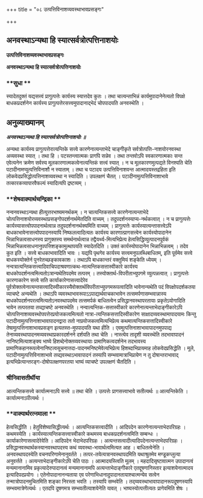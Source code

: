 +++
title = "०८ उत्पत्तिविनाशव्यवस्थाभावप्रसङ्गः"

+++


## अनवस्थाऽन्यथा हि स्यात्सर्वत्रोत्पत्तिनाशयोः

**उत्पत्तिविनाशव्यवस्थाभावप्रसङ्गः**

**अनवस्थाऽन्यथा हि स्यात्सर्वत्रोत्पत्तिनाशयोः**

### **सुधा **

स्यादेतदुक्तं यद्यसत्त्वं प्रागुत्पत्तेः कार्यस्य स्यात्तदेव कुतः । तथा चात्यन्ताभिन्नं कार्यमुपादानेनेत्यतो विपक्षे बाधकप्रदर्शनेन कार्यस्य प्रागुत्पत्तेरसत्त्वमुपादानाद्भेदं चोपपादयति अनवस्थेति ।

## **अनुव्याख्यानम्**

***अनवस्थाऽन्यथा हि स्यात्सर्वत्रोत्पत्तिनाशयोः ॥***

अन्यथा कार्यस्य प्रागुत्पत्तेरात्यन्तिके सत्त्वे कारणेनात्यन्ताभेदे चाङ्गीकृते सर्वत्रोत्पत्ति-नाशयोरनवस्था अव्यवस्था स्यात् । तथा हि । पटस्तन्त्वात्मकः प्रागपि सन्नेव । तथा तन्तवोऽपि स्वकारणात्मकाः सन्त एवेत्यनेन क्रमेण सर्वस्य मूलकारणात्मकत्वेनात्यन्तिकं सत्त्वं स्यात् । न च मूलकारणमुत्पद्यते विनश्यति चेति पटादीनामप्युत्पत्तिविनाशौ न स्याताम् । तथा च पटादय उत्पत्तिविनाशवन्त आत्मादयस्तद्रहिता इति लोकवेदप्रसिद्धोत्पत्तिनाशव्यवस्था न स्यादिति । उपलक्षणं चैतत् । पटादीनामुत्पत्तिविनाशाभावे तत्कारकव्यापारवैफल्यं स्यादित्यपि द्रष्टव्यम् ।

### **शेषवाक्यार्थचन्द्रिका **

नन्वनवस्थाऽन्यथा हीत्युत्तरभाष्यमनर्थकम् । न चात्यन्तिकसत्त्वे कारणेनात्यन्ताभेदे चोत्पत्तिनाशयोरव्यवस्थाप्रसङ्गोपदर्शनार्थमेतदिति वाच्यम् । तदुपदर्शनस्याप्य-नर्थकत्वात् । न च प्रागुत्पत्तेः कार्यस्यासत्त्वोपपादनार्थत्वान्न तदुपदर्शनानर्थक्यमिति वाच्यम् । प्रागुत्पत्तेः कार्यस्यात्यन्तासत्त्वेऽपि बाधकाभावेनासत्त्वोपपादनस्यापि निष्फलत्वादित्यतः कार्यस्य कारणात्प्रागसत्त्वेन कार्यस्योपादानेन भिन्नाभिन्नत्वसाधनस्य प्रागुक्तस्य समर्थनार्थत्वान्न तद्वैयर्थ्य-मित्यभिप्रेत्य हेत्वसिद्धिव्युत्पादनपूर्वकं भिन्नाभिन्नत्वसाधनानुपपत्तिशङ्कामुत्थापयति स्यादेतदिति । उक्तं कार्यस्योपादानेन भिन्नाभिन्नत्वम् । तदेव कुत इति । सत्त्वे बाधकाभावादिति भावः । यद्यपि पृथगेव कार्यस्य सत्त्वमनुपलब्धिबाधितम्, इति पूर्वमेव सत्त्वे बाधकस्योक्तेर्न पुनरेतच्छङ्कावकाशः । तथाऽपि बाधकान्तरं वक्तुमियं शङ्केति ध्येयम् । नन्वत्रात्यन्तिकसत्त्वादिवाचिपदाश्रवणात्कथ-मात्यन्तिकसत्तास्वीकारे कार्यस्य बाधकोपदर्शनत्वमित्यतोऽत्रान्यथेतिपदमेव तत्परम् । तस्योक्तार्थ-विपरीताभ्युपगमे व्युत्पन्नत्वात् । प्रागुत्पत्तेः कारणाकारेण सत्त्वे सति कार्याकारेणासत्त्वादेरेव पूर्वत्रोक्तत्वेनात्यन्तसत्त्वादिस्वीकारस्यैवोक्तार्थविपरीताभ्युपगमरूपत्वादिति भावेनान्यथेति पदं विपक्षोपदर्शकतया व्याचष्टे अन्यथेति । तथाऽपि व्यवस्थाभावरूपाऽऽपाद्यार्थवाचकाभावेन तत्समर्पणासम्भवान्नास्य बाधकोपदर्शनपरत्वमित्यतोऽनवस्थापदमेव तत्समर्पकं बाधितत्वेन प्रसिद्धानवस्थापरतायाः प्रकृतेऽयोगादिति भावेन तत्परतया तव्द्याचष्टे अनवस्थेति । नन्वात्यन्तिक-सत्तास्वीकारे कारणेनात्यन्ताभेदाङ्गीकारेऽपि चोत्पत्तिनाशव्यवस्थोपपत्तेरप्रयोजकत्वमित्यतो नात्रा-त्यन्तिकसत्तादिस्वीकारेण साक्षादव्यवस्थामापादयामः किन्तु पटादीनामुत्पत्तिनाशाभावापादनद्वारा ततो नाप्रयोजकत्वमित्यभिप्रेत्य कथमात्यन्तिकसत्तादिस्वीकारे तेषामुत्पत्तिनाशाभावप्रसङ्ग इत्यतस्त-मुपपादयति यथा हीति । एवमुत्पत्तिनाशाभावापादनमुपपाद्य तेनाव्यवस्थापादनमव्यवस्थाप्रकारदर्शनने दर्शयति तथा चेति । नास्त्येव तादृशी व्यवस्थेति तदभावापादनं नानिष्टमित्याशङ्क्य भाष्ये हिशब्देनोक्तव्यवस्थायाः प्रामाणिकत्वदर्शनेन तदभावस्य प्रामाणिकहानरूपत्वेनानिष्टत्वसूचनात्तदा-पादनमनिष्टमेवेत्यभिप्रेत्य हिशब्दाभिप्रायमाह लोकवेदप्रसिद्धेति । मूले, पटादीनामुत्पत्तिविनाशाभावे तव्द्यवस्थाऽभावापादनं तस्यापि सम्भवामात्राभिप्रायेण न तु दोषान्तराभावाद् इत्यभिप्रेत्यान्तरङ्ग-दोषोपलक्षणपरतया भाष्यं व्याचष्टे उपलक्षणं चैतदिति ।

### **श्रीनिवासतीर्थीया** 

आत्यन्तिकसत्त्वे कार्यात्मनाऽपि सत्त्वे ॥ तथा चेति । उत्पत्तेः प्रागसत्त्वाभावे सतीत्यर्थः ॥ आत्यन्तिकेति । कार्यात्मनाऽपीत्यर्थः ।

### **वाक्यार्थरत्नमाला **

हेत्वसिद्धीति । हेतुविशेष्यासिद्धीत्यर्थः । आत्यन्तिकसत्त्वादीति । आदिपदेन कारणेनात्यन्ताभेदपरिग्रहः । कथमस्येति । कार्यस्यात्यन्तिकसत्त्वास्वीकारे कथमस्य बाधकप्रदर्शनत्वमिति सम्बन्धः । कार्याकारेणासत्वादेरेवेति । आदिपदेन भेदाभेदपरिग्रहः । अत्यन्तसत्वादीत्यादिपदेनात्यन्ताभेदपरिग्रहः । प्रसिद्धानवस्थार्थकस्यानवस्थापदस्य कथं व्यवस्था-भावार्थत्वमित्यत आह । बाधितत्वेनेति । अनवस्थापदस्येति वचनपरिणामेनानुवर्तते । तत्पर-तयेत्यत्रानवस्थापदमिति यथाश्रुतमेव मण्डूकप्लुत्या अनुवर्त्तते । अत्यन्ताभेदाङ्गीकारेऽपि चेति पाठः । आत्मादयस्त्विति मूलम् । महदादिसृष्टावात्मन उपादानत्वं मन्यमानानामिव प्रकृत्यादेरुपादानत्वं मन्यमानानामपि अत्यन्ताभेदाङ्गीकारे एतद्दूषणानिस्तार इत्याशयेनात्मादय इत्यादिपदप्रयोगः । एतेनोपादानानन्यताया एव परेणाभिधानादुपादानतायाश्चात्मन्येव सत्वेन तन्मात्रोपादनमुचितमिति शङ्का निरस्ता भवति । तस्यापि सम्भवेति । तद्य्ववस्थाभावापादानरूपदूषणस्यापि सम्भवमात्रेणेत्यर्थः । एतदपि दूषणमत्र सम्भवतीत्याशयेनेति यावत् । भाष्यस्योत्पत्तीत्यतः प्रागेवमिति शेषः ।

